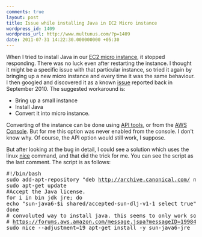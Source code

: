 ```yaml
---
comments: true
layout: post
title: Issue while installing Java in EC2 Micro instance
wordpress_id: 1409
wordpress_url: http://www.multunus.com/?p=1409
date: 2011-07-31 14:22:30.000000000 +05:30
---
```

When I tried to install Java in our <a href="http://aws.amazon.com/ec2/instance-types/">EC2 micro instance</a>, it stopped responding. There was no luck even after restarting the instance. I thought it might be a specific issue with that particular instance, so tried it again by bringing up a new micro instance and every time it was the same behaviour. I then googled and discovered it as a known <a href="https://bugs.launchpad.net/ubuntu/+source/linux/+bug/634487">issue</a> reported back in September 2010. The suggested workaround is:
<ul>
	<li>Bring up a small instance</li>
	<li>Install Java</li>
	<li>Convert it into micro instance.</li>
</ul>
Converting of the instance can be done using <a href="http://aws.amazon.com/developertools/351">API tools</a>, or from the <a href="http://www.kinlane.com/2011/03/easier-scalability-with-aws/">AWS Console</a>. But for me this option was never enabled from the console. I don't know why. Of course, the API option would still work, I suppose.

But after looking at the bug in detail, I could see a solution which uses the linux <a href="http://linux.about.com/library/cmd/blcmdl1_nice.htm">nice</a> command, and that did the trick for me. You can see the script as the last comment. The script is as follows:
<pre class="Bash/shell">
#!/bin/bash
sudo add-apt-repository "deb <a rel="nofollow" href="http://archive.canonical.com/">http://archive.canonical.com/</a> natty partner"
sudo apt-get update
#Accept the Java license.
for i in bin jdk jre; do
echo "sun-java6-$i shared/accepted-sun-dlj-v1-1 select true" | sudo debconf-set-selections
done
# convoluted way to install java. this seems to only work some times! Race condition?
# <a rel="nofollow" href="https://forums.aws.amazon.com/message.jspa?messageID=199841#199841">https://forums.aws.amazon.com/message.jspa?messageID=199841#199841</a>
sudo nice --adjustment=19 apt-get install -y sun-java6-jre
<span style="font-family: monospace;">
</span></pre>
